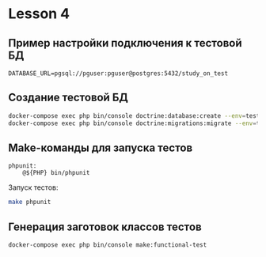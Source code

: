 # Lesson 4

## Пример настройки подключения к тестовой БД

```
DATABASE_URL=pgsql://pguser:pguser@postgres:5432/study_on_test
```

## Создание тестовой БД

```bash
docker-compose exec php bin/console doctrine:database:create --env=test
docker-compose exec php bin/console doctrine:migrations:migrate --env=test
```

## Make-команды для запуска тестов

```
phpunit:
	@${PHP} bin/phpunit
```

Запуск тестов:
```bash
make phpunit
```

## Генерация заготовок классов тестов

```
docker-compose exec php bin/console make:functional-test
```
